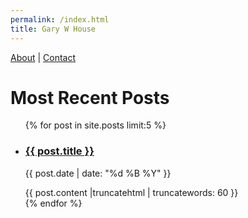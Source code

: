 ```yaml
---
permalink: /index.html
title: Gary W House
---
```


<nav>
  <a href="/about.html">About</a> | <a href="/contact.html">Contact</a>
</nav>

# Most Recent Posts

<ul class="entries">
  {% for post in site.posts limit:5 %}
  <li>
    <a href="{{ post.url }}"><h3>{{ post.title }}</h3></a>
    <p class="blogdate">{{ post.date | date: "%d %B %Y" }}</p>
    <div>{{ post.content |truncatehtml | truncatewords: 60 }}</div>
    
  </li>
  {% endfor %}
</ul>